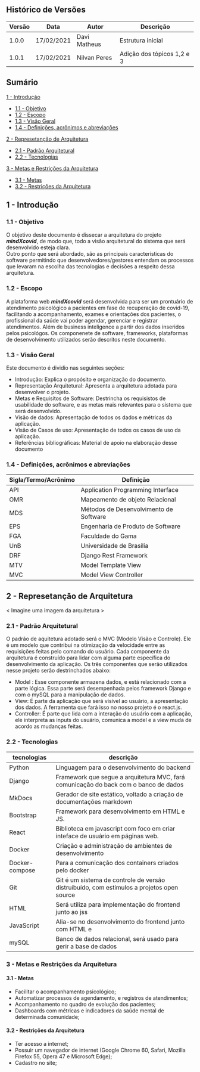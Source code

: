 ## Histórico de Versões

| Versão  |  Data  | Autor  |  Descrição  |
| ------------------- | ------------------- | ------------------- | ------------------- |
| 1.0.0 | 17/02/2021  | Davi Matheus  | Estrutura inicial  |
| 1.0.1 | 17/02/2021  | Nilvan Peres  | Adição dos tópicos 1,2 e 3 |


## Sumário
[1 - Introdução](#1---introdução)
* [1.1 - Objetivo](#1.1---objetivo)
* [1.2 - Escopo](#1.2---escopo)
* [1.3 - Visão Geral](#1.3---Visão-Geral)
* [1.4 - Definições, acrônimos e abreviações](#1.4---Definições,-acrônimos-e-abreviações)

[2 - Represetanção de Arquitetura](#2---Represetanção-de-Arquitetura)

* [2.1 - Padrão Arquitetural](###2.1---Padrão-Arquitetural)
* [2.2 - Tecnologias](#2.2---Tecnologias)

[3 - Metas e Restrições da Arquitetura](#3---Metas-e-Restrições-da-Arquitetura)

* [ 3.1 - Metas](#3.1--Metas)
* [3.2 - Restrições da Arquitetura](#3.2--Restrições-da-Arquitetura)


## 1 - Introdução

### 1.1 - Objetivo 
O objetivo deste documento é dissecar a arquitetura do projeto ***mindXcovid***, de modo que, todo a visão arquitetural do sistema que será desenvolvido esteja clara.  
Outro ponto que será abordado, são as principais características do software permitindo que desenvolvedores/gestores entendam os processos que levaram na escolha das tecnologias e decisões a respeito dessa arquitetura.

### 1.2 - Escopo
A plataforma web ***mindXcovid*** será desenvolvida para ser um prontuário de atendimento psicológico a pacientes em fase de recuperação de covid-19, facilitando a acompanhamento, exames e orientações dos pacientes, o profissional da saúde vai poder agendar, gerenciar e registrar atendimentos. Além de business inteligence a partir dos dados inseridos pelos psicológos. 
Os componenete de software, frameworks, plataformas de desenvolvimento utilizados serão descritos neste documento.

### 1.3 - Visão Geral
Este documento é dividio nas seguintes seções:
* Introdução: Explica o propósito e organização do documento.
* Representação Arquitetural: Apresenta a arquitetura adotada para desenvolver o projeto.
* Metas e Requisitos de Software: Destrincha os requisistos de usabilidade do software, e as metas mais relevantes para o sistema que será desenvolvido.
* Visão de dados: Apresentação de todos os dados e métricas da aplicação.
* Visão de Casos de uso: Apresentação de todos os casos de uso da aplicação.
* Referências bibliográficas: Material de apoio na elaboração desse documento

### 1.4 - Definições, acrônimos e abreviações

| **Sigla/Termo/Acrônimo** | **Definição** |
| ------------------------ | ------------- |
| API | Application Programming Interface | 
| OMR | Mapeamento de objeto Relacional | 
| MDS | Métodos de Desenvolvimento de Software | 
| EPS | Engenharia de Produto de Software| 
| FGA | Faculdade do Gama | 
| UnB | Universidade de Brasília | 
| DRF | Django Rest Framework |
| MTV | Model Template View |
| MVC | Model View Controller |

## 2 - Represetanção de Arquitetura
< Imagine uma imagem da arquitetura >

### 2.1 - Padrão Arquitetural
O padrão de aquitetura adotado será o MVC (Modelo Visão e Controle). Ele é um modelo que contribui na otimização da velocidade entre as requisições feitas pelo comando do usuário. Cada componente da arquitetura é construído para lidar com alguma parte específica do desenvolvimento da aplicação. Os três componentes que serão utilizados nesse projeto serão destrinchados abaixo: 
* Model : Esse componente armazena dados, e está relacionado com a parte lógica. Essa parte será desempenhada pelos framework Django e com o mySQL para a manipulação de dados.
* View: É parte da aplicação que será visível ao usuário, a apresentação dos dados. A ferramenta que fará isso no nosso projeto é o react.js.
* Controller: É parte que lida com a interação do usuário com a aplicação, ele interpreta as inputs do usuário, comunica a model e a view muda de acordo as mudanças feitas.

### 2.2 - Tecnologias
|tecnologias | descrição |
| ------------------- | ------------------- |
| Python | Linguagem para o desenvolvimento do backend |
| Django | Framework que segue a arquitetura MVC, fará comunicação do back com o banco de dados |
| MkDocs | Gerador de site estático, voltado a criação de documentações markdown
|Bootstrap |  Framework para desenvolvimento em HTML e JS. |
| React |  Biblioteca em javascript com foco em criar inteface de usuário em páginas web. |
|Docker | Criação e administração de ambientes de desenvolvimento |
|Docker-compose |  Para a comunicação dos containers criados pelo docker |
|Git | Git é um sistema de controle de versão distruibuído, com estímulos a projetos open source |
|HTML |  Será utiliza para implementação do frontend junto ao jss |
|JavaScript |  Alia-se no desenvolvimento do frontend junto com HTML e |
|mySQL | Banco de dados relacional, será usado para gerir a base de dados|

  

### 3 - Metas e Restrições da Arquitetura

#### 3.1 - Metas
* Facilitar o acompanhamento psicológico;
* Automatizar processos de agendamento, e registros de atendimentos;
* Acompanhamento no quadro de evolução dos pacientes;
* Dashboards com métricas e indicadores da saúde mental de determinada comunidade; 

#### 3.2 - Restrições da Arquitetura
* Ter acesso a internet;
* Possuir um navegador de internet (Google Chrome 60, Safari, Mozilla Firefox 55, Opera 47 e Microsoft Edge);
* Cadastro no site;


